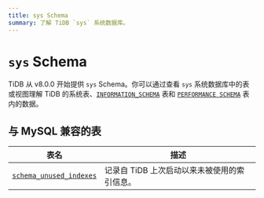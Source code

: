```yaml
---
title: sys Schema
summary: 了解 TiDB `sys` 系统数据库。
---
```


# `sys` Schema

TiDB 从 v8.0.0 开始提供 `sys` Schema。你可以通过查看 `sys` 系统数据库中的表或视图理解 TiDB 的系统表、[`INFORMATION_SCHEMA`](/information-schema/information-schema.md) 表和 [`PERFORMANCE SCHEMA`](/performance-schema/performance-schema.md) 表内的数据。

## 与 MySQL 兼容的表

| 表名                                                                  | 描述                        |
|---------------------------------------------------------------------|---------------------------|
| [`schema_unused_indexes`](/sys-schema/sys-schema-unused-indexes.md) | 记录自 TiDB 上次启动以来未被使用的索引信息。 |
